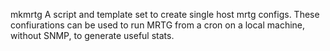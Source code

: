 mkmrtg
A script and template set to create single host mrtg configs. These confiurations can be used to run MRTG from a cron on a local machine, without SNMP, to generate useful stats.
